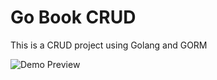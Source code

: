 # Go Book CRUD

This is a CRUD project using Golang and GORM

![Demo Preview](https://github.com/Erik3010/go-book-crud/demo/demo.gif)
